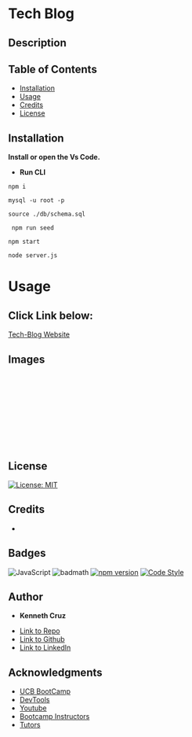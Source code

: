 # Tech Blog

## Description 


## Table of Contents 



* [Installation](#installation)
* [Usage](#usage)
* [Credits](#credits)
* [License](#license)


## Installation

**Install or open the Vs Code.**

*  **Run CLI**

```CLI-step 1
npm i
```

```CLI-step 2
mysql -u root -p
```

```CLI-step 3 
source ./db/schema.sql
```

```CLI-step 4
 npm run seed 
 ```

 ```CLI-step 5
 npm start
 ```   

```CLI-step 6
node server.js
```

# Usage 

## Click Link below:

[Tech-Blog Website]()

## Images

### 

 ![]() 

<br/>
<br/>

### 

![]()

### 

![]()

### 

![]()

### 

![]()



## License
[![License: MIT](https://img.shields.io/badge/License-MIT-yellow.svg)](https://opensource.org/licenses/MIT)



## Credits
 - 


## Badges
![JavaScript](https://img.shields.io/badge/JavaScript-ES6-yellow)
![badmath](https://img.shields.io/github/languages/top/nielsenjared/badmath)
[![npm version](https://img.shields.io/npm/v/console.table.svg)](https://www.npmjs.com/package/console.table)
[![Code Style](https://img.shields.io/badge/code%20style-standard-brightgreen.svg)](https://standardjs.com)



## **Author**

* **Kenneth Cruz** 
- [Link to Repo]()
- [Link to Github](https://github.com/cruzkenneth504)
- [Link to LinkedIn](linkedin.com/in/cruzkenneth504)

## **Acknowledgments**

* [UCB BootCamp](https://bootcamp.berkeley.edu/)
* [DevTools](https://dev.to/)
* [Youtube](https://www.youtube.com/)
* [Bootcamp Instructors](https://bootcamp.berkeley.edu/)
* [Tutors]( https://tinyurl.com/BootCampTutorTeam)
 
